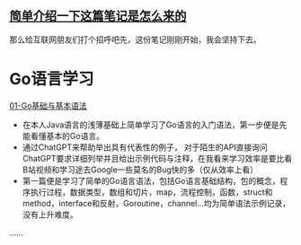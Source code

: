 
 
## [简单介绍一下这篇笔记是怎么来的](https://github.com/Walk2future/obsidian-git/blob/main/Go%E8%AF%AD%E8%A8%80%E5%AD%A6%E4%B9%A0/%E7%AE%80%E5%8D%95%E4%BB%8B%E7%BB%8D%E4%B8%80%E4%B8%8B%E8%BF%99%E7%AF%87%E7%AC%94%E8%AE%B0%E6%98%AF%E6%80%8E%E4%B9%88%E6%9D%A5%E7%9A%84.md)

那么给互联网朋友们打个招呼吧先，这份笔记刚刚开始，我会坚持下去。

# Go语言学习

[01-Go基础与基本语法](https://github.com/Walk2future/obsidian-git/blob/main/Go%E8%AF%AD%E8%A8%80%E5%AD%A6%E4%B9%A0/01-Go%E5%9F%BA%E7%A1%80%E4%B8%8E%E5%9F%BA%E6%9C%AC%E8%AF%AD%E6%B3%95.md)
+ 在本人Java语言的浅薄基础上简单学习了Go语言的入门语法，第一步便是先能看懂基本的Go语言。
+ 通过ChatGPT来帮助举出具有代表性的例子， 对于陌生的API直接询问ChatGPT要求详细列举并且给出示例代码与注释，在我看来学习效率是要比看B站视频和学习途去Google一些莫名的Bug快的多（仅从效率上看）
+ 第一篇便是学习了简单的Go语言语法，包括Go语言基础结构，包的概念，程序执行过程，数据类型，数组和切片，map，流程控制，函数，struct和method，interface和反射，Goroutine，channel...均为简单语法示例记录，没有上升难度。

......